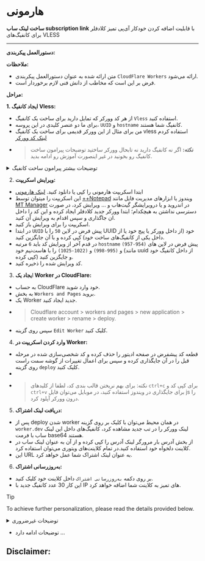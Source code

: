 # هارمونی


**ساخت لینک ساب subscription link** با قابلیت اضافه کردن خودکار آی‌پی تمیز کلادفلر برای کانفیگ‌های VLESS

---


**دستورالعمل پیکربندی:**

**ملاحظات:**

- متن ارائه شده به عنوان دستورالعمل پیکربندی `CloudFlare Workers` ارائه می‌شود.
- فرض بر این است که مخاطب از دانش فنی لازم برخوردار است.


**مراحل:**

**1. ایجاد کانفیگ Vless:**

- از هر کد وورکر که تمایل دارید برای ساخت یک کانفیگ `Vless` استفاده کنید.
- برای ما دو عنصر کلیدی در این پروسه، `UUID` و `hostname` کانفیگ شما هستند.
- من برای مثال از این وورکر قدیمی برای ساخت یک کانفیگ vless استفاده کردم [لینک کد وورکر](_worker.js)
- > **نکته:** اگر نه کانفیگ دارید نه تابحال وورکر ساختید توضیحات پیرامون ساخت کانفیگ رو بخونید در غیر اینصورت آموزش رو ادامه بدید.



<details>
<summary> توضیحات بیشتر پیرامون ساخت کانفیگ </summary>

اونایی که کانفیگ ندارن و از قبل هیچ وورکری نساختن میتونن به دو روش اینکارو انجام بدن

1. **از طریق Cloudflare Workers:** 
- میتونید از [فایل worker.js](_worker.js) استفاده کنید برای ساخت وورکر و ایجاد کانفیگ

---

2. **از طریق Cloudflare pages:**
- > که همین روش رو پیشنهاد میدم چون روش بالا بخاطر سختگیری های اخیر کلادفلر ممکنه خطا بده و نذاره اصلا وورکر کار بکنه
- برای ساخت از طریق pages کافیه همین مخزن رو فورک بزنید و بعد از داخل اکانت کلادفلر خودتون اقدام به ساخت یک pages جدید بکنید، حتما از [این سایت](https://www.uuidgenerator) آی‌دی جدید گرفته و موقع ساخت پیج در قسمت `environment variables` یک متغییر جدید ایجاد کرده و نام آن را `UUID` و مقدار آن ‌را همون آی دی که از سایت فوق گرفتید قرار بدید.
- مراحل ساخت پیج رو ادامه بدید تا انتها، در نهایت پس از اتمام ساخت اون، از تب Deployment بر روی لینک پیج خود که در مقابل Domains نوشته شده کلیک کنید بعد در نوار ادرس تب باز شده یک `/` اضافه کرده و در ادامه UUID خود را قرار دهید، به این صورت `https://xxxx.pages.dev/yourUUID`
- در ابن مرحله در صفحه ای که باز میشه میتونید کانفیگ ویلس خودتون رو کپی کرده و به کلاینت خودتون وارد کنید، ولی ما اینجا هاست نیم و uuid رو کپی میکنیم و میریم برای ادامه آموزش ساخت لینک ساب
---
 
</details>
  
  
2. **ویرایش اسکریپت:**
- ابتدا اسکریپت هارمونی را کپی یا دانلود کنید. [لینک هارمونی](harmony.js)
- این اسکریپت را میتوان توسط [++Notepad](https://notepad-plus-plus.org/downloads/) ویندوز یا ابزارهای مدیریت فایل مانند [MT Manager](https://t.me/new_folder_revil/2720) در اندروید و یا درویرایشگر گیت‌هاب و ... ویرایش کرد، در صورت دسترسی نداشتن به هیچکدام؛ ابتدا وورکر جدید کلادفلر ایجاد کرده و این کد را داخل ان جاگذاری و سپس اقدام به ویرایش آن کنید.
- اسکریپت را برای ویرایش باز کنید.
- در ابتدا `UUID` پیش فرض در لاین `50` را با UUID خود (از داخل وورکر یا پیج خود یا از داخل یکی از کانفیگ‌های ساخت خود) کپی کرده و با آن جایگزین کنید.
- در قدم آخر از ویرایش کد باید `6` مرتبه `hostname` پیش فرض در لاین های `(954-957)` و `(995-998)` و `(1022-1025)` را با هاست‌نیم خود (مانند uuid از داخل کانفیگ خود کپی کرده) و جایگزین کنید.
- کد ویرایش شده را ذخیره کنید.

3. ا**یجاد یک Worker در CloudFlare:**

- به حساب CloudFlare خود وارد شوید.
- به بخش `Workers and Pages` بروید.
- یک Worker جدید ایجاد کنید.
- > Cloudflare account > workers and pages > new application > create worker > rename > deploy.
- سپس روی گزینه `Edit Worker` کلیک کنید.

4. **وارد کردن اسکریپت در Worker:**

- قطعه کد پیشفرض در صفحه ادیتور را حذف کرده و کد شخصی‌سازی شده در مرحله قبل را در آن جایگذاری کرده و سپس برای اعمال تغییرات از گوشه سمت راست روی گزینه `deploy` کلیک کنید.
- 
- > نکته: برای بهم نریختن قالب بندی کد، لطفا از کلیدهای `ctrl+c` برای کپی کد و `ctrl+v` برای جایگذاری در ویندوز استفاده کنید، در موبایل می‌توان فایل js را درون وورکر آپلود کرد.

5. **دریافت لینک اشتراک:**

- پس از deploy شدن worker در همان محیط می‌توان با کلیک بر روی گزینه `worker.dev` لینک وورکر را در تب جدید مشاهده کرد، کانفیگ‌های داخل این لینک ساب با فرمت base64 هستند.
- از بخش آدرس بار مرورگر لینک آدرس را کپی کرده و از آن‌ به عنوان لینک ساب در کلاینت دلخواه خود استفاده کنید.در تمام کلاینت‌های ویتوری می‌توان استفاده کرد.
-  این URL به عنوان لینک اشتراک شما عمل خواهد کرد.

6. **به‌روزرسانی اشتراک:**

- بر روی دکمه `به‌روزرسانی اشتراک` داخل کلاینت خود کلیک کنید.
- این کار 30 عدد کانفیگ‌ جدید با IP های تمیز به کلاینت شما اضافه خواهد کرد.

> [!TIP]
> To achieve further personalization, please read the details provided below.

<details>
<summary> توضیحات غیرضروری </summary>
  
بالاتر گفتم واسه ی اینکه بتونید شخصا از این اسکریپت استفاده کنید برای کانفیگ‌های خود لینک ساب درست کنید باید uuid و hostname خودتون رو در لاین های ذکر شده جایگذاری کنید. حالا میخوام یکم شخصی سازی بکنیم طبق نیاز خودمون

1. ما سه تا مخزن آی‌پی داریم که از هر کدوم ده تا آی‌پی میگیره و برامون داخل کانفیگ‌ها قرار میده، جمعا سی تا
  - مخزن اول در واقع آی‌پی هایی هستن که خودم داخل کد نوشتم، از لاین `70` شروع میشن تا لاین `685` آیپی از نوع ورژن 6 هستن، و از لاین `688` دامین های پشت کلادفلر رو قرار دادم اونایی ک خوب کار میکردن رو و پشت سر اون‌ها از لاین `700` چندتا IPv4 عادی کلادفلر نوشتم تا لاین `905`. هرکدوم از این دو نوع آی‌پی و دامین هارو که دلتون خواست میتونید تغییر بدید هیچ مشکل و محدودیتی برای اینکار نداریم، میتونید کم کنید تعداد و یا زیاد کنید یا کلا حذف کنید فرضا دامین هارو ... 
  - مخزن دوم آی‌پی اطلاعاتش رو از [گیت‌هاب وحید فرید](https://raw.githubusercontent.com/vfarid/cf-clean-ips/main/list.json) میگیره، مخزن بدی نیست، اخرین بار در تاریخ 2024.2.10 بروزرسانی شده، این هم میتونید باز دوباره تغییر بدید به مخزن دلخواه خودتون، از لاین `963` کد قابل تغییر هستش.
  - مخزن سوم آی‌پی‌های ما اطلاعاتش رو از [گیت‌هاب NiREvil](https://raw.githubusercontent.com/NiREvil/Harmony/refs/heads/main/cf-clean.json) میگیره، اطلاعات اون در تاریخ 2024.11.13 بروزرسانی شده،این مخزن نیز از لاین `970` کد قابل تغییره.
   
 
</details>

- توضیحات ادامه دارد ...

 
 
 ## Disclaimer:
